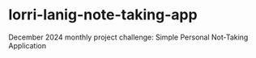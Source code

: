 # lorri-lanig-note-taking-app
December 2024 monthly project challenge: Simple Personal Not-Taking Application 
